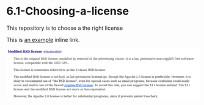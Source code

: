 # 6.1-Choosing-a-license
This repository is to choose a the right license

This is [an example](https://directory.fsf.org/wiki/License:BSD-3-Clause "Title") inline link.

![Alt text](https://raw.githubusercontent.com/harrymqz/6.1-Choosing-a-license/master/img/license-summary.png)
